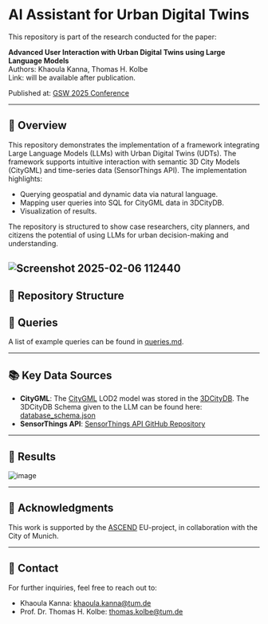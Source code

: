 # AI Assistant for Urban Digital Twins

This repository is part of the research conducted for the paper:

**Advanced User Interaction with Urban Digital Twins using Large Language Models**  
Authors: Khaoula Kanna, Thomas H. Kolbe  
Link: will be available after publication.

Published at: [GSW 2025 Conference](https://gsw2025.ae/)

---

## 📖 **Overview**
This repository demonstrates the implementation of a framework integrating Large Language Models (LLMs) with Urban Digital Twins (UDTs). The framework supports intuitive interaction with semantic 3D City Models (CityGML) and time-series data (SensorThings API). The implementation highlights:
- Querying geospatial and dynamic data via natural language.
- Mapping user queries into SQL for CityGML data in 3DCityDB.
- Visualization of results.

The repository is structured to show case researchers, city planners, and citizens the potential of using LLMs for urban decision-making and understanding.

![Screenshot 2025-02-06 112440](https://github.com/user-attachments/assets/97dc4d82-13b7-4a04-aef2-f591db0d07d9)
---

## 📂 **Repository Structure**

## 📄 **Queries**
A list of example queries can be found in [queries.md](queries.md).

---

## 📚 **Key Data Sources**
- **CityGML**: The [CityGML](https://www.ogc.org/de/publications/standard/citygml/) LOD2 model was stored in the [3DCityDB](https://github.com/3dcitydb/3dcitydb). The 3DCityDB Schema given to the LLM can be found here: [database_schema.json](database_schema.json)
- **SensorThings API**: [SensorThings API GitHub Repository](https://github.com/opengeospatial/sensorthings)

---
## **🌟 Results**
![image](https://github.com/user-attachments/assets/e1b007e9-5d82-47dd-bab2-0b6e5de5b5b5)

---

## 📝 **Acknowledgments**
This work is supported by the [ASCEND](https://www.ascend-project.eu/) EU-project, in collaboration with the City of Munich.

---

## 📧 **Contact**
For further inquiries, feel free to reach out to:
- Khaoula Kanna: [khaoula.kanna@tum.de](mailto:khaoula.kanna@tum.de)
- Prof. Dr. Thomas H. Kolbe: [thomas.kolbe@tum.de](mailto:thomas.kolbe@tum.de)
